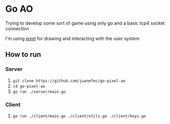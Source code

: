 # Go AO

Trying to develop some sort of game using only go and a basic tcp4 socket connection

I'm using [pixel](https://github.com/faiface/pixel "Pixel Github") for drawing and interacting with the user system

## How to run
### Server
1. ``git clone https://github.com/juanefec/go-pixel-ao``
2. ``cd go-pixel-ao``
3. ``go run ./server/main.go``
### Client

1. ``go run ./client/main.go ./client/utils.go ./client/keys.go``